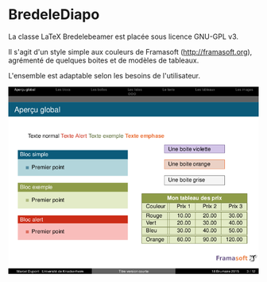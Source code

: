 # BredeleDiapo

La classe LaTeX Bredelebeamer est placée sous licence GNU-GPL v3.

Il s'agit d'un style simple aux couleurs de Framasoft (http://framasoft.org), agrémenté de quelques boites et de modèles de tableaux.

L'ensemble est adaptable selon les besoins de l'utilisateur.


<img src="BredeleDiapo_sample.png">

